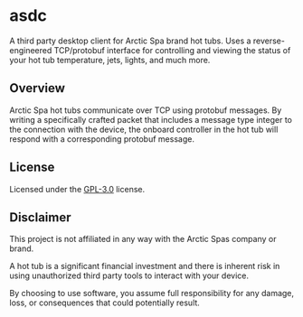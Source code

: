 # asdc

A third party desktop client for Arctic Spa brand hot tubs. Uses a reverse-engineered TCP/protobuf interface for controlling and viewing the status of your hot tub temperature, jets, lights, and much more.

## Overview

Arctic Spa hot tubs communicate over TCP using protobuf messages. By writing a specifically crafted packet that includes a message type integer to the connection with the device, the onboard controller in the hot tub will respond with a corresponding protobuf message.

## License

Licensed under the [GPL-3.0](./LICENSE) license.

## Disclaimer

This project is not affiliated in any way with the Arctic Spas company or brand.

A hot tub is a significant financial investment and there is inherent risk in using unauthorized third party tools to interact with your device.

By choosing to use software, you assume full responsibility for any damage, loss, or consequences that could potentially result.  

